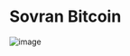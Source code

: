 # Sovran Bitcoin

![image](https://github.com/user-attachments/assets/37025d37-2206-457e-ae88-64678e62a342)
